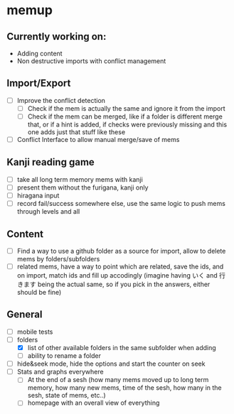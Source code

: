 # memup

## Currently working on:

-   Adding content
-   Non destructive imports with conflict management

## Import/Export

-   [ ] Improve the conflict detection
    -   [ ] Check if the mem is actually the same and ignore it from the import
    -   [ ] Check if the mem can be merged, like if a folder is different merge that, or if a hint is added, if checks were previously missing and this one adds just that stuff like these
-   [ ] Conflict Interface to allow manual merge/save of mems

## Kanji reading game

-   [ ] take all long term memory mems with kanji
-   [ ] present them without the furigana, kanji only
-   [ ] hiragana input
-   [ ] record fail/success somewhere else, use the same logic to push mems through levels and all

## Content

-   [ ] Find a way to use a github folder as a source for import, allow to delete mems by folders/subfolders
-   [ ] related mems, have a way to point which are related, save the ids, and on import, match ids and fill up accodingly (imagine having いく and 行きます being the actual same, so if you pick in the answers, either should be fine)

## General

-   [ ] mobile tests
-   [ ] folders
    -   [x] list of other available folders in the same subfolder when adding
    -   [ ] ability to rename a folder
-   [ ] hide&seek mode, hide the options and start the counter on seek
-   [ ] Stats and graphs everywhere
    -   [ ] At the end of a sesh (how many mems moved up to long term memory, how many new mems, time of the sesh, how many in the sesh, state of mems, etc..)
    -   [ ] homepage with an overall view of everything
